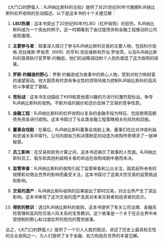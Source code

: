 《大门口的野蛮人：RJR纳比斯科的沦陷》提供了对20世纪80年代晚期RJR纳比斯科杠杆收购的生动描述。以下是这本书的十个关键见解：

1. **LBO热潮**：这本书突出了20世纪80年代LBO（杠杆收购）的狂热，RJR纳比斯科成为一个突出的例子。这一时期看到了由过度债务和金融工程推动的公司收购激增。

2. **主要参与者**：叙事深入探讨了参与RJR纳比斯科交易的主要人物，包括科尔伯格·克拉维斯·罗伯茨（KKR）的亨利·克拉维斯和乔治·罗伯茨，以及RJR纳比斯科的首席执行官罗斯·约翰逊。他们的战略调动和个人抱负塑造了这次收购的结果。

3. **罗斯·约翰逊的野心**：罗斯·约翰逊成为故事中的核心人物，受到对权力和财富的渴望驱动。他大胆而有时具有争议性的领导风格为控制RJR纳比斯科的高风险斗争奠定了基础。

4. **竞标战**：这本书生动描绘了KKR和其他感兴趣的方进行的激烈竞标战，争夺RJR纳比斯科的收购。不断升级的报价和还价反映了交易的竞争性质。

5. **金融工程**：RJR纳比斯科的杠杆收购以复杂的金融手段为特征，包括使用高额债务资金进行收购。这本书探讨了与此类金融工程策略相关的风险和回报。

6. **董事会戏剧**：在幕后，RJR纳比斯科董事会戏剧上演，董事们在应对冲突利益和忠诚关系中穿行。公司内部权力和决策制定的动态为收购传奇增添了一层神秘感。

7. **员工影响**：在交易和财务计算之间，这本书还揭示了故事的人性面。RJR纳比斯科员工、股东和其他利益相关者的命运在收购戏剧中悬而未决。

8. **监管审查**：RJR纳比斯科的收购引起了监管审查和公众关注，因其前所未有的规模和对商业世界的影响而备受关注。这本书探讨了这类大宗交易的监管挑战和影响。

9. **交易的遗产**：RJR纳比斯科收购的后果超出了即时交易，对企业界产生了深远影响。这本书审视了这次交易的遗产及其对未来交易者和投资者的启示。

10. **得到的教训**：透过RJR纳比斯科的收购，这本书提供了有关公司治理、金融风险管理和高风险交易人际关系的宝贵教训。这个故事是一个关于在企业界中未受控制的野心和过度杠杆的危险的警世故事。

总之，《大门口的野蛮人》提供了一个引人入胜的叙述，讲述了历史上最具标志性的企业收购之一，为人们提供了关于金融、权力和抱负世界的丰富见解。